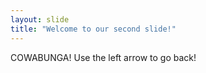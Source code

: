 ```yaml
---
layout: slide
title: "Welcome to our second slide!"
---
```

COWABUNGA!
Use the left arrow to go back!

